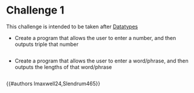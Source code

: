 # Challenge 1

This challenge is intended to be taken after [Datatypes](../datatypes/strings.md)

- Create a program that allows the user to enter a number, and then outputs triple that number
     
```py
```

- Create a program that allows the user to enter a word/phrase, and then outputs the lengths of that word/phrase

```py
```


{{#authors lmaxwell24,Slendrum465}}